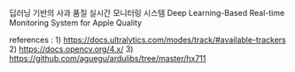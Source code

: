 딥러닝 기반의 사과 품질 실시간 모니터링 시스템
Deep Learning-Based Real-time Monitoring System for Apple Quality

references : 1) https://docs.ultralytics.com/modes/track/#available-trackers
             2) https://docs.opencv.org/4.x/
             3) https://github.com/aguegu/ardulibs/tree/master/hx711
